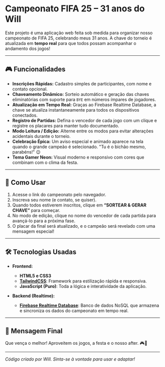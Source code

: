 # Campeonato FIFA 25 – 31 anos do Will

Este projeto é uma aplicação web feita sob medida para organizar nosso campeonato de FIFA 25, celebrando meus 31 anos. A chave do torneio é atualizada em **tempo real** para que todos possam acompanhar o andamento dos jogos!

---

## 🎮 Funcionalidades

- **Inscrições Rápidas:** Cadastro simples de participantes, com nome e contato opcional.
- **Chaveamento Dinâmico:** Sorteio automático e geração das chaves eliminatórias com suporte para `BYE` em números ímpares de jogadores.
- **Atualização em Tempo Real:** Graças ao Firebase Realtime Database, a chave se atualiza instantaneamente para todos os dispositivos conectados.
- **Registro de Partidas:** Defina o vencedor de cada jogo com um clique e registre os placares para manter tudo documentado.
- **Modo Leitura / Edição:** Alterne entre os modos para evitar alterações acidentais durante o torneio.
- **Celebração Épica:** Um aviso especial e animado aparece na tela quando o grande campeão é selecionado. "Tu é o bichão mesmo, parabéns!" 😉
- **Tema Gamer Neon:** Visual moderno e responsivo com cores que combinam com o clima da festa.

---

## 🚀 Como Usar

1.  Acesse o link do campeonato pelo navegador.
2.  Inscreva seu nome (e contato, se quiser).
3.  Quando todos estiverem inscritos, clique em **“SORTEAR & GERAR CHAVE”** para começar.
4.  No modo de edição, clique no nome do vencedor de cada partida para avançá-lo para a próxima fase.
5.  O placar da final será atualizado, e o campeão será revelado com uma mensagem especial!

---

## 🛠️ Tecnologias Usadas

- **Frontend:**
    - **HTML5 e CSS3**
    - **[TailwindCSS](https://tailwindcss.com/)**: Framework para estilização rápida e responsiva.
    - **JavaScript (Puro)**: Toda a lógica e interatividade da aplicação.

- **Backend (Realtime):**
    - **[Firebase Realtime Database](https://firebase.google.com/docs/database)**: Banco de dados NoSQL que armazena e sincroniza os dados do campeonato em tempo real.

---

## 🥳 Mensagem Final

Que vença o melhor! Aproveitem os jogos, a festa e o nosso after. 🎮🍷

---

*Código criado por Will. Sinta-se à vontade para usar e adaptar!*
